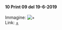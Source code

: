 #### 10 Print 09 del 19-6-2019  
Immagine: ![+](https://i.imgur.com/ZCkP86Y.png)  
Link: [+](https://editor.p5js.org/r.babolin@gmail.com/full/5YGjhTLFt)